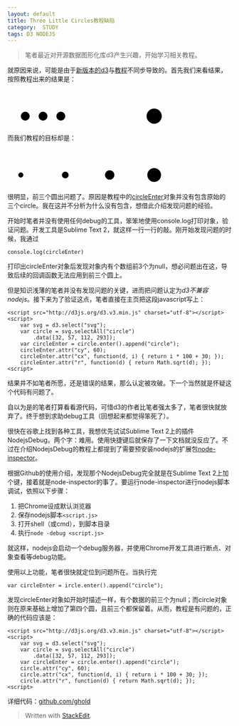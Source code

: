 ```yaml
---
layout: default
title: Three Little Circles教程缺陷
category:  STUDY
tags: D3 NODEJS
---
```

>笔者最近对开源数据图形化库d3产生兴趣，开始学习相关教程。

就原因来说，可能是由于[新版本的d3](https://github.com/mbostock/d3)与[教程](http://bost.ocks.org/mike/circles)不同步导致的。首先我们来看结果，按照教程出来的结果是：

<svg id="test" width="720" height="120"><circle cx="40" cy="60" r="10"></circle><circle cx="80" cy="60" r="10"></circle><circle cx="120" cy="60" r="10"></circle><circle cy="60" cx="330" r="17.11724276862369"></circle></svg>

而我们教程的目标却是：

<svg id="test" width="720" height="120"><circle cx="30" cy="60" r="5.656854249492381"></circle><circle cx="130" cy="60" r="7.54983443527075"></circle><circle cx="230" cy="60" r="10.583005244258363"></circle><circle cy="60" cx="330" r="15.459624833740307"></circle></svg>

很明显，前三个圆出问题了。原因是教程中的[circleEnter](http://bost.ocks.org/mike/circles/#entering)对象并没有包含原始的三个circle。我在这并不分析为什么没有包含，想借此介绍发现问题的经验。

<!-- excerpt -->

开始时笔者并没有使用任何debug的工具，笨笨地使用console.log打印对象，验证问题。开发工具是Sublime Text 2，就这样一行一行的敲。刚开始发现问题的时候，我通过

`console.log(circleEnter)`

打印出circleEnter对象后发现对象内有个数组前3个为null，想必问题出在这，导致后续的回调函数无法应用到前三个圆上。

但是知识浅薄的笔者并没有发现问题的关键，进而把问题认定为*d3不兼容nodejs*。接下来为了验证这点，笔者直接在主页把这段javascript写上：

```
<script src="http://d3js.org/d3.v3.min.js" charset="utf-8"></script>
<script>
    var svg = d3.select("svg");
    var circle = svg.selectAll("circle")
        .data([32, 57, 112, 293]);
    var circleEnter = circle.enter().append("circle");
    circleEnter.attr("cy", 60);
    circleEnter.attr("cx", function(d, i) { return i * 100 + 30; });
    circleEnter.attr("r", function(d) { return Math.sqrt(d); });
<script>
```

结果并不如笔者所愿，还是错误的结果，那么认定被攻破。下一个当然就是怀疑这个代码有问题了。

自以为是的笔者打算看看源代码，可惜d3的作者比笔者强太多了，笔者很快就放弃了。终于想到求助debug工具（回想起来都觉得笨死了）。

很快在谷歌上找到各种工具，我想优先试试Sublime Text 2上的插件NodejsDebug。两个字：难用。使用快捷键后就保存了一下文档就没反应了。不过在介绍NodejsDebug的教程上都提到了需要预安装nodejs的扩展包[node-inspector](https://github.com/node-inspector/node-inspector)。

根据Github的使用介绍，发现那个NodejsDebug完全就是在Sublime Text 2上加个键，接着就是node-inspector的事了。要运行node-inspector进行nodejs脚本调试，依照以下步骤：

 1. 把Chrome设成默认浏览器
 2. 保存nodejs脚本`<script.js>`
 3. 打开shell（或cmd），到脚本目录
 4. 执行`node -debug <script.js>`

就这样，nodejs会启动一个debug服务器，并使用Chrome开发工具进行断点、对象查看等debug功能。

使用以上功能，笔者很快就定位到问题所在。当执行完

`var circleEnter = ircle.enter().append("circle");`

发现circleEnter对象如开始时描述一样，有个数据的前三个为null；而circle对象则在原来基础上增加了第四个圆，且前三个都保留着。从而，教程是有问题的，正确的代码应该是：

```
<script src="http://d3js.org/d3.v3.min.js" charset="utf-8"></script>
<script>
    var svg = d3.select("svg");
    var circle = svg.selectAll("circle")
        .data([32, 57, 112, 293]);
    var circleEnter = circle.enter().append("circle");
    circle.attr("cy", 60);
    circle.attr("cx", function(d, i) { return i * 100 + 30; });
    circle.attr("r", function(d) { return Math.sqrt(d); });
<script>
```

详细代码：[github.com/ghold](https://github.com/ghold/D3Study/blob/master/lessons/2/requestHandlers.js)

> Written with [StackEdit](https://stackedit.io/).